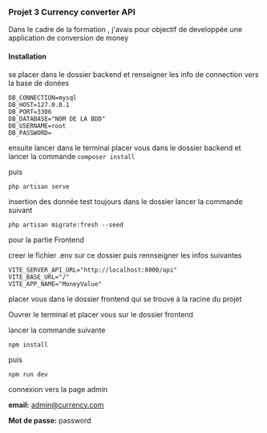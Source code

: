 ### Projet 3 Currency converter API


Dans le cadre de la formation , j'avais pour objectif de developpée une application de conversion de money

#### Installation

se placer dans le dossier backend et renseigner les info de connection vers la base de donées 
```
DB_CONNECTION=mysql
DB_HOST=127.0.0.1
DB_PORT=3306
DB_DATABASE="NOM DE LA BDD"
DB_USERNAME=root
DB_PASSWORD=
```
ensuite lancer dans le terminal placer vous dans le dossier backend et lancer la commande 
```composer install ```

puis 
```
php artisan serve
 ```

insertion des donnée test toujours dans le dossier lancer la commande suivant

```
php artisan migrate:fresh --seed

```


pour la partie Frontend

creer le fichier .env sur ce dossier puis rennseigner les infos suivantes

```
VITE_SERVER_API_URL="http://localhost:8000/api"
VITE_BASE_URL="/"
VITE_APP_NAME="MoneyValue"
```

placer vous dans le dossier frontend qui se trouve à la racine du projet

Ouvrer le terminal et placer vous sur le dossier frontend

lancer la commande suivante

``` npm install ```

puis

```
npm run dev
 ```

connexion vers la page admin

**email:** admin@currency.com

**Mot de passe:** password 


